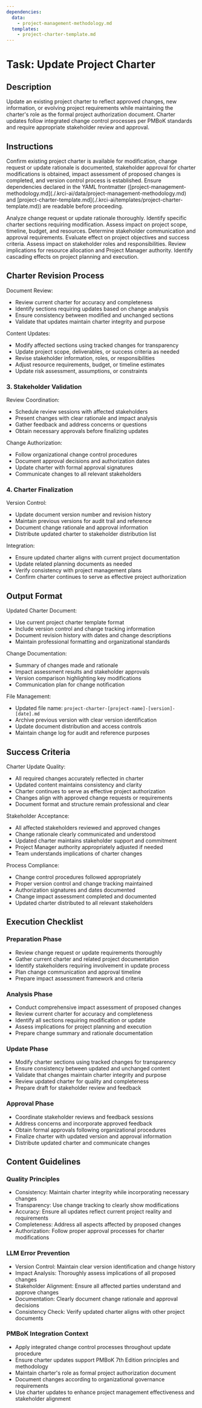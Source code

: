 ```yaml
---
dependencies:
  data:
    - project-management-methodology.md
  templates:
    - project-charter-template.md
---
```


# Task: Update Project Charter

## Description

Update an existing project charter to reflect approved changes, new information, or evolving project requirements while maintaining the charter's role as the formal project authorization document. Charter updates follow integrated change control processes per PMBoK standards and require appropriate stakeholder review and approval.

## Instructions

<instructions>
Confirm existing project charter is available for modification, change request or update rationale is documented, stakeholder approval for charter modifications is obtained, impact assessment of proposed changes is completed, and version control process is established. Ensure dependencies declared in the YAML frontmatter ([project-management-methodology.md](./.krci-ai/data/project-management-methodology.md) and [project-charter-template.md](./.krci-ai/templates/project-charter-template.md)) are readable before proceeding.

Analyze change request or update rationale thoroughly. Identify specific charter sections requiring modification. Assess impact on project scope, timeline, budget, and resources. Determine stakeholder communication and approval requirements. Evaluate effect on project objectives and success criteria. Assess impact on stakeholder roles and responsibilities. Review implications for resource allocation and Project Manager authority. Identify cascading effects on project planning and execution.
</instructions>

## Charter Revision Process

Document Review:
- Review current charter for accuracy and completeness
- Identify sections requiring updates based on change analysis
- Ensure consistency between modified and unchanged sections
- Validate that updates maintain charter integrity and purpose

Content Updates:
- Modify affected sections using tracked changes for transparency
- Update project scope, deliverables, or success criteria as needed
- Revise stakeholder information, roles, or responsibilities
- Adjust resource requirements, budget, or timeline estimates
- Update risk assessment, assumptions, or constraints

### 3. Stakeholder Validation

Review Coordination:
- Schedule review sessions with affected stakeholders
- Present changes with clear rationale and impact analysis
- Gather feedback and address concerns or questions
- Obtain necessary approvals before finalizing updates

Change Authorization:
- Follow organizational change control procedures
- Document approval decisions and authorization dates
- Update charter with formal approval signatures
- Communicate changes to all relevant stakeholders

### 4. Charter Finalization

Version Control:
- Update document version number and revision history
- Maintain previous versions for audit trail and reference
- Document change rationale and approval information
- Distribute updated charter to stakeholder distribution list

Integration:
- Ensure updated charter aligns with current project documentation
- Update related planning documents as needed
- Verify consistency with project management plans
- Confirm charter continues to serve as effective project authorization

## Output Format

Updated Charter Document:
- Use current project charter template format
- Include version control and change tracking information
- Document revision history with dates and change descriptions
- Maintain professional formatting and organizational standards

Change Documentation:
- Summary of changes made and rationale
- Impact assessment results and stakeholder approvals
- Version comparison highlighting key modifications
- Communication plan for change notification

File Management:
- Updated file name: `project-charter-[project-name]-[version]-[date].md`
- Archive previous version with clear version identification
- Update document distribution and access controls
- Maintain change log for audit and reference purposes

## Success Criteria

Charter Update Quality:
- All required changes accurately reflected in charter
- Updated content maintains consistency and clarity
- Charter continues to serve as effective project authorization
- Changes align with approved change requests or requirements
- Document format and structure remain professional and clear

Stakeholder Acceptance:
- All affected stakeholders reviewed and approved changes
- Change rationale clearly communicated and understood
- Updated charter maintains stakeholder support and commitment
- Project Manager authority appropriately adjusted if needed
- Team understands implications of charter changes

Process Compliance:
- Change control procedures followed appropriately
- Proper version control and change tracking maintained
- Authorization signatures and dates documented
- Change impact assessment completed and documented
- Updated charter distributed to all relevant stakeholders

## Execution Checklist

### Preparation Phase

- Review change request or update requirements thoroughly
- Gather current charter and related project documentation
- Identify stakeholders requiring involvement in update process
- Plan change communication and approval timeline
- Prepare impact assessment framework and criteria

### Analysis Phase

- Conduct comprehensive impact assessment of proposed changes
- Review current charter for accuracy and completeness
- Identify all sections requiring modification or update
- Assess implications for project planning and execution
- Prepare change summary and rationale documentation

### Update Phase

- Modify charter sections using tracked changes for transparency
- Ensure consistency between updated and unchanged content
- Validate that changes maintain charter integrity and purpose
- Review updated charter for quality and completeness
- Prepare draft for stakeholder review and feedback

### Approval Phase

- Coordinate stakeholder reviews and feedback sessions
- Address concerns and incorporate approved feedback
- Obtain formal approvals following organizational procedures
- Finalize charter with updated version and approval information
- Distribute updated charter and communicate changes

## Content Guidelines

### Quality Principles

- Consistency: Maintain charter integrity while incorporating necessary changes
- Transparency: Use change tracking to clearly show modifications
- Accuracy: Ensure all updates reflect current project reality and requirements
- Completeness: Address all aspects affected by proposed changes
- Authorization: Follow proper approval processes for charter modifications

### LLM Error Prevention

- Version Control: Maintain clear version identification and change history
- Impact Analysis: Thoroughly assess implications of all proposed changes
- Stakeholder Alignment: Ensure all affected parties understand and approve changes
- Documentation: Clearly document change rationale and approval decisions
- Consistency Check: Verify updated charter aligns with other project documents

### PMBoK Integration Context

- Apply integrated change control processes throughout update procedure
- Ensure charter updates support PMBoK 7th Edition principles and methodology
- Maintain charter's role as formal project authorization document
- Document changes according to organizational governance requirements
- Use charter updates to enhance project management effectiveness and stakeholder alignment

